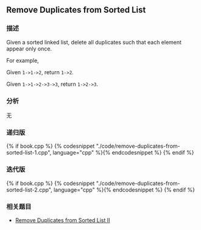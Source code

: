 ## Remove Duplicates from Sorted List


### 描述

Given a sorted linked list, delete all duplicates such that each element appear only once.

For example,

Given `1->1->2`, return `1->2`.

Given `1->1->2->3->3`, return `1->2->3`.


### 分析

无


### 递归版

{% if book.cpp %}
  {% codesnippet "./code/remove-duplicates-from-sorted-list-1.cpp", language="cpp" %}{% endcodesnippet %}
{% endif %}


### 迭代版

{% if book.cpp %}
  {% codesnippet "./code/remove-duplicates-from-sorted-list-2.cpp", language="cpp" %}{% endcodesnippet %}
{% endif %}


### 相关题目

* [Remove Duplicates from Sorted List II](remove-duplicates-from-sorted-list-ii.md)
